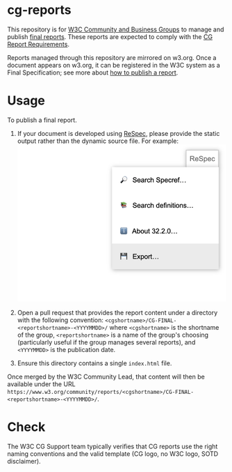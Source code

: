 # cg-reports

This repository is for <a href="https://www.w3.org/community/">W3C Community and Business Groups</a> to manage and publish <a href="https://www.w3.org/community/reports/">final reports</a>. These reports are expected to comply with the [CG Report Requirements](https://www.w3.org/community/reports/reqs/).

Reports managed through this repository are mirrored on w3.org. Once a document appears on w3.org, it can be registered in the W3C system as a Final Specification; see more about [how to publish a report](https://www.w3.org/community/about/faq/#how-do-we-publish-a-report).

# Usage

To publish a final report.

1.  If your document is developed using <a href="https://github.com/w3c/respec">ReSpec</a>, please provide the static output rather than the dynamic source file.
    For example:
    <img src="./respec-export.png" alt="export static html report via respec menu" />

1.  Open a pull request that provides the report content under a directory with the following convention:
    `<cgshortname>/CG-FINAL-<reportshortname>-<YYYYMMDD>/` where `<cgshortname>` is the shortname of the group, `<reportshortname>` is a name of the group's choosing (particularly useful if the group manages several reports), and `<YYYYMMDD>` is the publication date.
1.  Ensure this directory contains a single `index.html` file.

Once merged by the W3C Community Lead, that content will then be available under the URL `https://www.w3.org/community/reports/<cgshortname>/CG-FINAL-<reportshortname>-<YYYYMMDD>/`.

# Check

The W3C CG Support team typically verifies that CG reports use the right naming conventions and the valid template (CG logo, no W3C logo, SOTD disclaimer).
